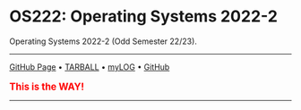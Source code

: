 # OS222: Operating Systems 2022-2
Operating Systems 2022-2 (Odd Semester 22/23).

---

[GitHub Page](https://emilyrumia.github.io/os222/) •
[TARBALL](SandBox/emilyrumia.tar.xz) •
[myLOG](TXT/mylog.txt) •
[GitHub](https://github.com/emilyrumia/os222/)
<br><br>
<span style="color:red; font-weight:bold; font-size:larger;">This is the WAY!</span>
<hr>
